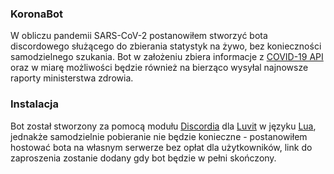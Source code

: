 ### KoronaBot
W obliczu pandemii SARS-CoV-2 postanowiłem stworzyć bota discordowego służącego do zbierania statystyk na żywo, bez konieczności samodzielnego szukania. Bot w założeniu zbiera informacje z [COVID-19 API](https://covid19api.com/) oraz w miarę możliwości będzie również na bierząco wysyłal najnowsze raporty ministerstwa zdrowia. 

### Instalacja
Bot został stworzony za pomocą modułu [Discordia](https://github.com/SinisterRectus/Discordia) dla [Luvit](https://luvit.io) w języku [Lua](https://lua.org), jednakże samodzielnie pobieranie nie będzie konieczne - postanowiłem hostować bota na własnym serwerze bez opłat dla użytkowników, link do zaproszenia zostanie dodany gdy bot będzie w pełni skończony. 
